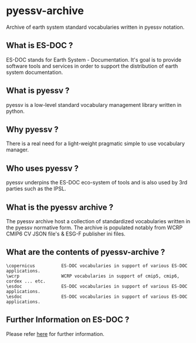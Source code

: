# pyessv-archive
Archive of earth system standard vocabularies written in pyessv notation.  


What is ES-DOC ?
--------------------------------------

ES-DOC stands for Earth System - Documentation.  It's goal is to provide software tools and services in order to support the distribution of earth system documentation.


What is pyessv ?
--------------------------------------

pyessv is a low-level standard vocabulary management library written in python.


Why pyessv ?
--------------------------------------

There is a real need for a light-weight pragmatic simple to use vocabulary manager.


Who uses pyessv ?
--------------------------------------

pyessv underpins the ES-DOC eco-system of tools and is also used by 3rd parties such as the IPSL.

What is the pyessv archive ?
--------------------------------------

The pyessv archive host a collection of standardized vocabularies written in the pyessv normative form.  The archive is populated notably from WCRP CMIP6 CV JSON file's & ESG-F publisher ini files.


What are the contents of pyessv-archive ?
--------------------------------------

    \copernicus          ES-DOC vocabularies in support of various ES-DOC applications.
    \wcrp                WCRP vocabularies in support of cmip5, cmip6, cordex ... etc.
    \esdoc               ES-DOC vocabularies in support of various ES-DOC applications.
    \esdoc               ES-DOC vocabularies in support of various ES-DOC applications.

Further Information on ES-DOC ?
--------------------------------------

Please refer [here](http:es-doc.org) for further information.

